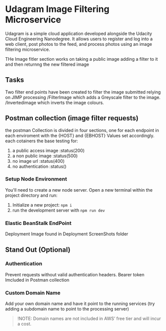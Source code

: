 # Udagram Image Filtering Microservice

Udagram is a simple cloud application developed alongside the Udacity Cloud Engineering Nanodegree. It allows users to register and log into a web client, post photos to the feed, and process photos using an image filtering microservice.

THe Image fitler section works on taking a public image adding a filter to it and then returnng the new filtered image

## Tasks
  Two filter end points have been created to filter the image submitted relying on JIMP processing 
  /FilterImage which adds a Greyscale filter to the image.
  /Invertedimage which inverts the image colours.

## Postman collection (image filter requests)

  the postman Collection is divided in four sections, one for each endpoint in each enviroment with the {HOST} and {EBHOST} Values set accordingly.
  each cotainers the base testing for:
  1. a public access image :status(200)
  2. a non public image :status(500)
  3. no image url :status(400)
  4. no authentication :status()

### Setup Node Environment

You'll need to create a new node server. Open a new terminal within the project directory and run:

1. Initialize a new project: `npm i`
2. run the development server with `npm run dev`

### Elastic BeanStalk EndPoint

Deployment Image found in Deployment ScreenShots folder


## Stand Out (Optional)

### Authentication

Prevent requests without valid authentication headers.
Bearer token Imcluded in Postman collection

### Custom Domain Name

Add your own domain name and have it point to the running services (try adding a subdomain name to point to the processing server)
> !NOTE: Domain names are not included in AWS’ free tier and will incur a cost.
